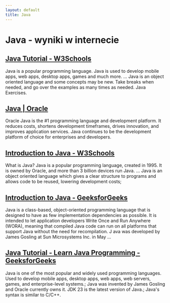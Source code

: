 ```yaml
---
layout: default
title: Java
---
```

# **Java - wyniki w internecie**
## [Java Tutorial - W3Schools](https://www.w3schools.com/java/)
Java is a popular programming language. Java is used to develop mobile apps, web apps, desktop apps, games and much more. ... Java is an object oriented language and some concepts may be new. Take breaks when needed, and go over the examples as many times as needed. Java Exercises.
## [Java | Oracle](https://www.java.com/)
Oracle Java is the #1 programming language and development platform. It reduces costs, shortens development timeframes, drives innovation, and improves application services. Java continues to be the development platform of choice for enterprises and developers.
## [Introduction to Java - W3Schools](https://www.w3schools.com/java/java_intro.asp)
What is Java? Java is a popular programming language, created in 1995. It is owned by Oracle, and more than 3 billion devices run Java. ... Java is an object oriented language which gives a clear structure to programs and allows code to be reused, lowering development costs;
## [Introduction to Java - GeeksforGeeks](https://www.geeksforgeeks.org/introduction-to-java/)
Java is a class-based, object-oriented programming language that is designed to have as few implementation dependencies as possible. It is intended to let application developers Write Once and Run Anywhere (WORA), meaning that compiled Java code can run on all platforms that support Java without the need for recompilation. J ava was developed by James Gosling at Sun Microsystems Inc. in May ...
## [Java Tutorial - Learn Java Programming - GeeksforGeeks](https://www.geeksforgeeks.org/java/)
Java is one of the most popular and widely used programming languages. Used to develop mobile apps, desktop apps, web apps, web servers, games, and enterprise-level systems.; Java was invented by James Gosling and Oracle currently owns it. JDK 23 is the latest version of Java.; Java's syntax is similar to C/C++.
